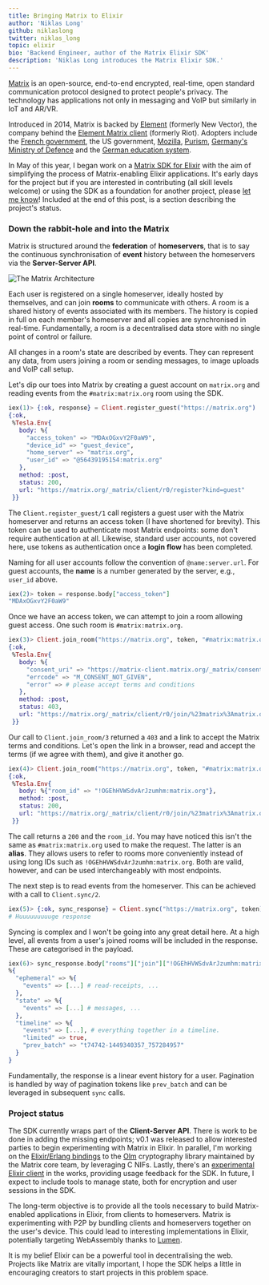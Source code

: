 ```yaml
---
title: Bringing Matrix to Elixir
author: 'Niklas Long'
github: niklaslong
twitter: niklas_long
topic: elixir
bio: 'Backend Engineer, author of the Matrix Elixir SDK'
description: 'Niklas Long introduces the Matrix Elixir SDK.'
---
```


[Matrix](https://matrix.org) is an open-source, end-to-end encrypted, real-time,
open standard communication protocol designed to protect people's privacy. The
technology has applications not only in messaging and VoIP but similarly in IoT
and AR/VR.

<!--break-->

Introduced in 2014, Matrix is backed by [Element](https://element.io/about)
(formerly New Vector), the company behind the
[Element Matrix client](https://element.io/) (formerly Riot). Adopters include
the
[French government](https://matrix.org/blog/2018/04/26/matrix-and-riot-confirmed-as-the-basis-for-frances-secure-instant-messenger-app),
the US government, [Mozilla](https://wiki.mozilla.org/Matrix),
[Purism](https://matrix.org/blog/2017/08/24/the-librem-5-from-purism-a-matrix-native-smartphone),
[Germany's Ministry of Defence](https://www.heise.de/newsticker/meldung/Open-Source-Bundeswehr-baut-eigene-verschluesselte-Messenger-App-4623404.html)
and the
[German education system](https://sifted.eu/articles/element-germany-deal/).

In May of this year, I began work on a
[Matrix SDK for Elixir](https://github.com/niklaslong/matrix-elixir-sdk) with
the aim of simplifying the process of Matrix-enabling Elixir applications. It's
early days for the project but if you are interested in contributing (all skill
levels welcome) or using the SDK as a foundation for another project,
please [let me know](https://twitter.com/niklas_long)! Included at the end of
this post, is a section describing the project's status.

### Down the rabbit-hole and into the Matrix

Matrix is structured around the __federation__ of __homeservers__, that is to say
the continuous synchronisation of __event__ history between the homeservers via
the __Server-Server API__.

![The Matrix Architecture](/assets/images/posts/2020-08-22-bringing-matrix-to-elixir.md/matrix_architecture.png)

Each user is registered on a single homeserver, ideally hosted by themselves,
and can join __rooms__ to communicate with others. A room is a shared history of
events associated with its members. The history is copied in full on each
member's homeserver and all copies are synchronised in real-time. Fundamentally,
a room is a decentralised data store with no single point of control or failure.

All changes in a room's state are described by events. They can represent any
data, from users joining a room or sending messages, to image uploads and VoIP
call setup.

Let's dip our toes into Matrix by creating a guest account on `matrix.org` and
reading events from the `#matrix:matrix.org` room using the SDK.

```elixir
iex(1)> {:ok, response} = Client.register_guest("https://matrix.org")
{:ok,
 %Tesla.Env{
   body: %{
     "access_token" => "MDAxOGxvY2F0aW9",
     "device_id" => "guest_device",
     "home_server" => "matrix.org",
     "user_id" => "@56439195154:matrix.org"
   },
   method: :post,
   status: 200,
   url: "https://matrix.org/_matrix/client/r0/register?kind=guest"
 }}
```

The `Client.register_guest/1` call registers a guest user with the Matrix
homeserver and returns an access token (I have shortened for brevity). This
token can be used to authenticate most Matrix endpoints: some don't require
authentication at all. Likewise, standard user accounts, not covered here, use
tokens as authentication once a __login flow__ has been completed.

Naming for all user accounts follow the convention of `@name:server.url`. For
guest accounts, the __name__ is a number generated by the server, e.g., `user_id`
above.

```elixir
iex(2)> token = response.body["access_token"]
"MDAxOGxvY2F0aW9"
```

Once we have an access token, we can attempt to join a room allowing guest
access. One such room is `#matrix:matrix.org`.

```elixir
iex(3)> Client.join_room("https://matrix.org", token, "#matrix:matrix.org")
{:ok,
 %Tesla.Env{
   body: %{
     "consent_uri" => "https://matrix-client.matrix.org/_matrix/consent?",
     "errcode" => "M_CONSENT_NOT_GIVEN",
     "error" => # please accept terms and conditions
   },
   method: :post,
   status: 403,
   url: "https://matrix.org/_matrix/client/r0/join/%23matrix%3Amatrix.org"
 }}
```

Our call to `Client.join_room/3` returned a `403` and a link to accept the
Matrix terms and conditions. Let's open the link in a browser, read and accept
the terms (if we agree with them), and give it another go.

```elixir
iex(4)> Client.join_room("https://matrix.org", token, "#matrix:matrix.org")
{:ok,
 %Tesla.Env{
   body: %{"room_id" => "!OGEhHVWSdvArJzumhm:matrix.org"},
   method: :post,
   status: 200,
   url: "https://matrix.org/_matrix/client/r0/join/%23matrix%3Amatrix.org"
 }}
```

The call returns a `200` and the `room_id`. You may have noticed this isn't the
same as `#matrix:matrix.org` used to make the request. The latter is an __alias__.
They allows users to refer to rooms more conveniently instead of using long
IDs such as `!OGEhHVWSdvArJzumhm:matrix.org`. Both are valid, however, and can
be used interchangeably with most endpoints.

The next step is to read events from the homeserver. This can be achieved with a
call to `Client.sync/2`.

```elixir
iex(5)> {:ok, sync_response} = Client.sync("https://matrix.org", token)
# Huuuuuuuuuge response
```

Syncing is complex and I won't be going into any great detail here. At a high
level, all events from a user's joined rooms will be included in the response.
These are categorised in the payload.

```elixir
iex(6)> sync_response.body["rooms"]["join"]["!OGEhHVWSdvArJzumhm:matrix.org"]
%{
  "ephemeral" => %{
    "events" => [...] # read-receipts, ...
  },
  "state" => %{
    "events" => [...] # messages, ...
  },
  "timeline" => %{
    "events" => [...], # everything together in a timeline.
    "limited" => true,
    "prev_batch" => "t74742-1449340357_757284957"
  }
}
```

Fundamentally, the response is a linear event history for a user. Pagination is
handled by way of pagination tokens like `prev_batch` and can be leveraged in
subsequent `sync` calls.

### Project status

The SDK currently wraps part of the __Client-Server API__. There is work to be
done in adding the missing endpoints; v0.1 was released to allow interested
parties to begin experimenting with Matrix in Elixir. In parallel, I'm working on the
[Elixir/Erlang bindings](https://github.com/niklaslong/olm-ex) to the
[Olm](https://gitlab.matrix.org/matrix-org/olm) cryptography library maintained
by the Matrix core team, by leveraging C NIFs. Lastly, there's an
[experimental Elixir client](https://github.com/niklaslong/matrix-client) in the
works, providing usage feedback for the SDK. In future, I expect to include
tools to manage state, both for encryption and user sessions in the SDK.

The long-term objective is to provide all the tools necessary to build Matrix-enabled
applications in Elixir, from clients to homeservers. Matrix is experimenting
with P2P by bundling clients and homeservers together on the user's device. This
could lead to interesting implementations in Elixir, potentially targeting
WebAssembly thanks to [Lumen](https://github.com/lumen/lumen).

It is my belief Elixir can be a powerful tool in decentralising the web.
Projects like Matrix are vitally important, I hope the SDK helps a little in
encouraging creators to start projects in this problem space.
